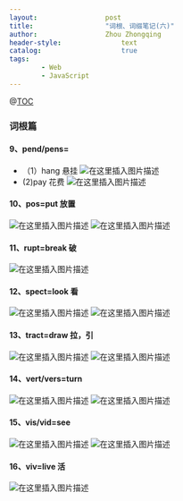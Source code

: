 ```yaml
---
layout:					post
title:					"词根、词缀笔记(六)"
author:					Zhou Zhongqing
header-style:				text
catalog:					true
tags:
		- Web
		- JavaScript
---
```

@[TOC](目录)
### 词根篇
#### 9、pend/pens=
- （1）hang 悬挂
![在这里插入图片描述](https://i-blog.csdnimg.cn/blog_migrate/7f0f75e4464f36a5996a22bc0b3e470e.png)
- (2)pay 花费
![在这里插入图片描述](https://i-blog.csdnimg.cn/blog_migrate/d98541ba232137bc74751f2085fc3084.png)
#### 10、pos=put 放置
![在这里插入图片描述](https://i-blog.csdnimg.cn/blog_migrate/9fe6a709eba90794cc29607ea50012d9.png)
![在这里插入图片描述](https://i-blog.csdnimg.cn/blog_migrate/83a6d8a5810f9e03e49c290e68ea2d42.png)
#### 11、rupt=break 破
![在这里插入图片描述](https://i-blog.csdnimg.cn/blog_migrate/9f4b7c736aaa63a6c655da0f34e77b9c.png)
#### 12、spect=look 看
![在这里插入图片描述](https://i-blog.csdnimg.cn/blog_migrate/61c62eae9cde0f9b25b821495fcb90c8.png)
![在这里插入图片描述](https://i-blog.csdnimg.cn/blog_migrate/23f3b931cc4121ae50e2ed3f155c811a.png)

#### 13、tract=draw 拉，引
![在这里插入图片描述](https://i-blog.csdnimg.cn/blog_migrate/0b8313128910be99cd1074bd66663cde.png)
![在这里插入图片描述](https://i-blog.csdnimg.cn/blog_migrate/2bd781069aae715af942b589f71357bd.png)

#### 14、vert/vers=turn
![在这里插入图片描述](https://i-blog.csdnimg.cn/blog_migrate/03f8c5715f0933b62d27d3183248c4d4.png)
![在这里插入图片描述](https://i-blog.csdnimg.cn/blog_migrate/6edfd7fc019364b55f78dd6a9a982567.png)
#### 15、vis/vid=see
![在这里插入图片描述](https://i-blog.csdnimg.cn/blog_migrate/e1455c66205d79c6d681b596229a3421.png)
![在这里插入图片描述](https://i-blog.csdnimg.cn/blog_migrate/86260c5617fe33065bce05b974d281ff.png)
#### 16、viv=live 活
![在这里插入图片描述](https://i-blog.csdnimg.cn/blog_migrate/c4b98e2a8ca0b4fa81e5770d6915bd88.png)










